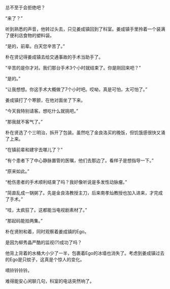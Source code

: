 总不至于会拒绝吧？

“来了？”

听到熟悉的声音，他转过头去，只见姜成镇回到了科室。姜成镇手里拎着一个装满了便利店食物的塑料袋。

“是的，前辈。白天您辛苦了。”

朴在贤记得姜成镇去给交通事故的手术当助手了。

“辛苦的是你才对。我们那台手术3个小时就结束了。你是刚回来吧？”

“是的。”

“让我想想。你这手术大概做了7个小时吧。哎呦，真是可怕，太可怕了。”

姜成镇打了个寒颤，在他对面坐了下来。

“今天我特别请客。想吃什么就挑吧。”

“那我就不客气了。”

朴在贤选了个三明治，拆开了包装。虽然吃了金良洛买的晚饭，但饥饿感很快又涌了上来。

“在镇前辈和建宇去哪儿了？”

“有个患者下了中心静脉置管的医嘱，他们去那边了。看样子是想指导一下。”

“原来如此。”

“枪伤患者的手术顺利结束了吗？我好像听说是多发性动脉瘤。”

“简直乱成一锅粥了。先是金良洛教授主刀，后来南孝灿教授也加入进来，才完成了手术。”

“哇，太疯狂了。这都能当电视剧素材了。”

“那起码能拍两集。”

朴在贤附和着，同时观察着姜成镇的Ego。

是因为柳秀晶严酷的监视(?)成功了吗？

他背上背着的水桶大小少了一半，包裹着Ego的冰墙也消失了。考虑到姜成镇过去的Ego是只蚊子，这真是个惊人的变化。

嘀铃铃铃铃。

难得能安心闲聊几句，科室的电话突然响了。